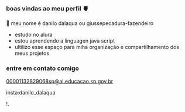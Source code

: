 ### boas vindas ao meu perfil 🫀
👋
meu nome é danilo dalaqua ou giussepecadura-fazendeiro

- estudo no alura
- estou aprendendo a linguagen java script
- ultilizo esse espaço para miha organização e compartilhamento dos meus projetos

### entre em contato comigo

00001132829068sp@al.educacao.sp.gov.br

insta:danilo_dalaqua

!.[](https://tenor.com/pt-BR/view/viralhog-farm-animals-licking-kissing-i-love-you-gif-12091575)

